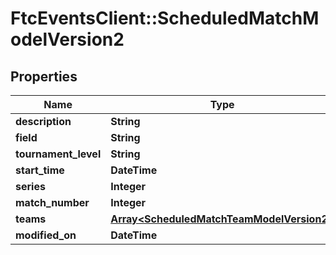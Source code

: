 # FtcEventsClient::ScheduledMatchModelVersion2

## Properties
Name | Type | Description | Notes
------------ | ------------- | ------------- | -------------
**description** | **String** |  | [optional] 
**field** | **String** |  | [optional] 
**tournament_level** | **String** |  | [optional] 
**start_time** | **DateTime** |  | [optional] 
**series** | **Integer** |  | [optional] 
**match_number** | **Integer** |  | [optional] 
**teams** | [**Array&lt;ScheduledMatchTeamModelVersion2&gt;**](ScheduledMatchTeamModelVersion2.md) |  | [optional] 
**modified_on** | **DateTime** |  | [optional] 


